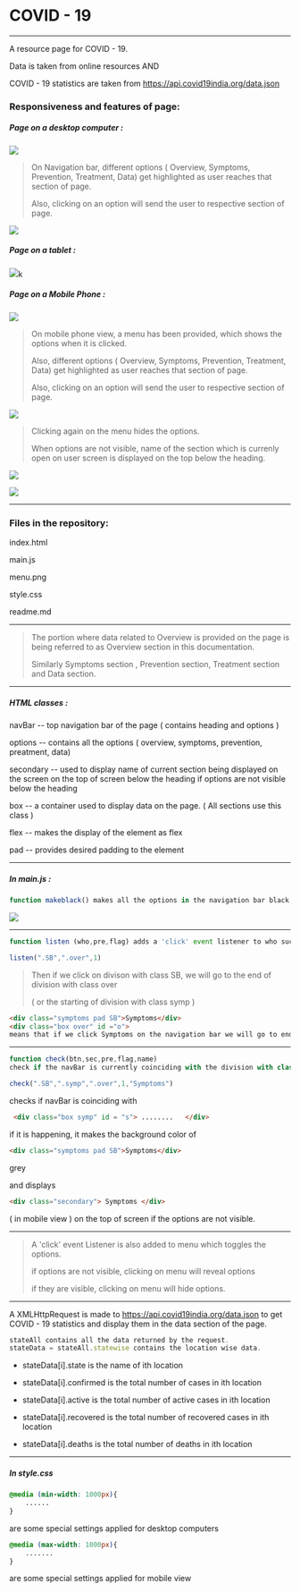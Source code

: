 # COVID - 19

---

A resource page for COVID - 19.

Data is taken from online resources AND 

COVID - 19 statistics are taken from https://api.covid19india.org/data.json

### Responsiveness and features of page:

##### Page on a desktop computer :

![](screenshots/desk.PNG)

> On Navigation bar, different options ( Overview, Symptoms, Prevention, Treatment, Data) get highlighted as user reaches that section of page.
> 
> Also, clicking on an option will send the user to respective section of page.

![](screenshots/pre.PNG)

##### Page on a tablet :

![](screenshots/pad.PNG)k

##### Page on a Mobile Phone :

![](screenshots/mob.PNG)

> On mobile phone view, a menu has been provided, which shows the options when it is clicked.
> 
> Also, different options ( Overview, Symptoms, Prevention, Treatment, Data) get highlighted as user reaches that section of page.
> 
> Also, clicking on an option will send the user to respective section of page.

![](screenshots/sym.PNG)

> Clicking again on the menu hides the options.
> 
> When options are not visible, name of the section which is currenly open on user screen is displayed on the top below the heading.

![](screenshots/symp.PNG)

![](screenshots/preo.PNG)

---

### Files in the repository:

index.html 

main.js 

menu.png

style.css

readme.md

---

> The portion where data related to Overview is provided on the page is being referred to as Overview section in this documentation.
> 
> Similarly Symptoms section , Prevention section, Treatment section and Data section.

---

##### HTML classes :

navBar  --  top navigation bar of the page ( contains heading and options )

options  --  contains all the options ( overview, symptoms, prevention, preatment, data)

secondary  --  used to display name of current section being displayed on the screen on the top of screen below the heading if options are not visible below the heading

box  --  a container used to display data on the page. ( All sections use this class )

flex  --  makes the display of the element as flex

pad  --  provides desired padding to the element

---

##### In main.js :

```js
function makeblack() makes all the options in the navigation bar black.
```

![](screenshots/nav.PNG)

---

```js
function listen (who,pre,flag) adds a 'click' event listener to who such that it sends the user to end of pre on page when flag == 1, else it sends the user to starting of the page.
```

```js
listen(".SB",".over",1)
```

> Then if we click on divison with class SB, we will go to the end of division with class over
> 
> ( or the starting of division with class symp )

```html
<div class="symptoms pad SB">Symptoms</div>
<div class="box over" id ="o">
means that if we click Symptoms on the navigation bar we will go to end of the Overview section of the page or the starting of Symptoms section on page.
```

---

```js
function check(btn,sec,pre,flag,name) 
check if the navBar is currently coinciding with the division with class sec, if it is happening it makes the backgroundColor of division with class btn grey and (in mobile view)also displays name on the top of screen if options are not visible.
```

```js
check(".SB",".symp",".over",1,"Symptoms")
```

checks if navBar is coinciding with 

```html
 <div class="box symp" id = "s"> ........   </div>
```

if it is happening, it makes the background color of

```html
<div class="symptoms pad SB">Symptoms</div>
```

grey

and displays

```html
<div class="secondary"> Symptoms </div>
```

( in mobile view ) on the top of screen if the options are not visible.

---

> A 'click' event Listener is also added to menu which toggles the options.
> 
> if options are not visible, clicking on menu will reveal options
> 
> if they are visible, clicking on menu will hide options.

---

A XMLHttpRequest is made to https://api.covid19india.org/data.json to get COVID - 19 statistics and display them in the data section of the page.

```js
stateAll contains all the data returned by the request.
stateData = stateAll.statewise contains the location wise data.
```

- stateData[i].state is the name of ith location

- stateData[i].confirmed is the total number of cases in ith location

- stateData[i].active is the total number of active cases in ith location

- stateData[i].recovered is the total number of recovered cases in ith location

- stateData[i].deaths is the total number of deaths in ith location

---

##### In style.css

```css
@media (min-width: 1000px){
    ......
}
```

are some special settings applied  for desktop computers

```css
@media (max-width: 1000px){
    .......
}
```

are some special settings applied for mobile view
